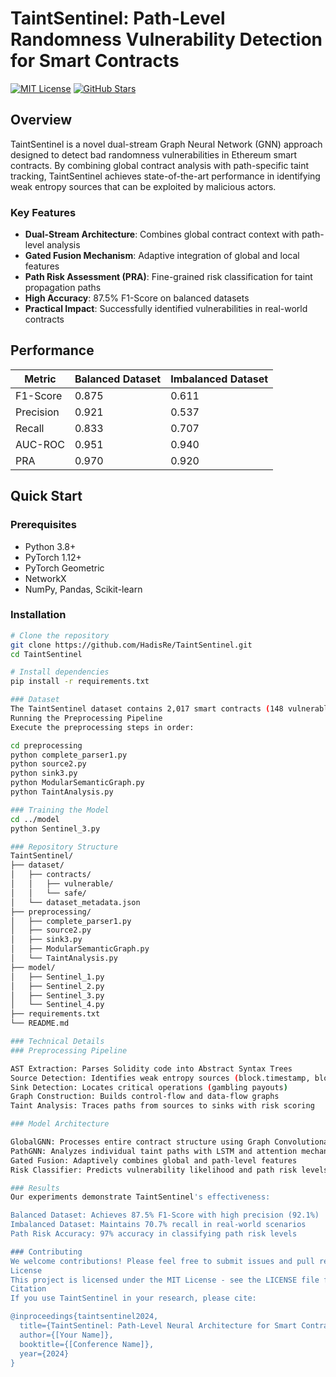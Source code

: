 # TaintSentinel: Path-Level Randomness Vulnerability Detection for Smart Contracts

[![MIT License](https://img.shields.io/badge/License-MIT-green.svg)](https://choosealicense.com/licenses/mit/)
[![GitHub Stars](https://img.shields.io/github/stars/HadisRe/TaintSentinel?style=social)](https://github.com/HadisRe/TaintSentinel/stargazers)

## Overview

TaintSentinel is a novel dual-stream Graph Neural Network (GNN) approach designed to detect bad randomness vulnerabilities in Ethereum smart contracts. By combining global contract analysis with path-specific taint tracking, TaintSentinel achieves state-of-the-art performance in identifying weak entropy sources that can be exploited by malicious actors.

### Key Features

- **Dual-Stream Architecture**: Combines global contract context with path-level analysis
- **Gated Fusion Mechanism**: Adaptive integration of global and local features  
- **Path Risk Assessment (PRA)**: Fine-grained risk classification for taint propagation paths
- **High Accuracy**: 87.5% F1-Score on balanced datasets
- **Practical Impact**: Successfully identified vulnerabilities in real-world contracts

## Performance

| Metric | Balanced Dataset | Imbalanced Dataset |
|--------|-----------------|-------------------|
| F1-Score | 0.875 | 0.611 |
| Precision | 0.921 | 0.537 |
| Recall | 0.833 | 0.707 |
| AUC-ROC | 0.951 | 0.940 |
| PRA | 0.970 | 0.920 |

## Quick Start

### Prerequisites

- Python 3.8+
- PyTorch 1.12+
- PyTorch Geometric
- NetworkX
- NumPy, Pandas, Scikit-learn

### Installation
```bash
# Clone the repository
git clone https://github.com/HadisRe/TaintSentinel.git
cd TaintSentinel

# Install dependencies
pip install -r requirements.txt

### Dataset
The TaintSentinel dataset contains 2,017 smart contracts (148 vulnerable, 1,869 safe). Dataset is included in the repository under dataset/contracts/.
Running the Preprocessing Pipeline
Execute the preprocessing steps in order:

cd preprocessing
python complete_parser1.py
python source2.py
python sink3.py
python ModularSemanticGraph.py
python TaintAnalysis.py

### Training the Model
cd ../model
python Sentinel_3.py

### Repository Structure
TaintSentinel/
├── dataset/
│   ├── contracts/
│   │   ├── vulnerable/
│   │   └── safe/
│   └── dataset_metadata.json
├── preprocessing/
│   ├── complete_parser1.py
│   ├── source2.py
│   ├── sink3.py
│   ├── ModularSemanticGraph.py
│   └── TaintAnalysis.py
├── model/
│   ├── Sentinel_1.py
│   ├── Sentinel_2.py
│   ├── Sentinel_3.py
│   └── Sentinel_4.py
├── requirements.txt
└── README.md

### Technical Details
### Preprocessing Pipeline

AST Extraction: Parses Solidity code into Abstract Syntax Trees
Source Detection: Identifies weak entropy sources (block.timestamp, blockhash)
Sink Detection: Locates critical operations (gambling payouts)
Graph Construction: Builds control-flow and data-flow graphs
Taint Analysis: Traces paths from sources to sinks with risk scoring

### Model Architecture

GlobalGNN: Processes entire contract structure using Graph Convolutional Networks
PathGNN: Analyzes individual taint paths with LSTM and attention mechanisms
Gated Fusion: Adaptively combines global and path-level features
Risk Classifier: Predicts vulnerability likelihood and path risk levels

### Results
Our experiments demonstrate TaintSentinel's effectiveness:

Balanced Dataset: Achieves 87.5% F1-Score with high precision (92.1%)
Imbalanced Dataset: Maintains 70.7% recall in real-world scenarios
Path Risk Accuracy: 97% accuracy in classifying path risk levels

### Contributing
We welcome contributions! Please feel free to submit issues and pull requests.
License
This project is licensed under the MIT License - see the LICENSE file for details.
Citation
If you use TaintSentinel in your research, please cite:

@inproceedings{taintsentinel2024,
  title={TaintSentinel: Path-Level Neural Architecture for Smart Contract Randomness Vulnerability Detection},
  author={[Your Name]},
  booktitle={[Conference Name]},
  year={2024}
}
